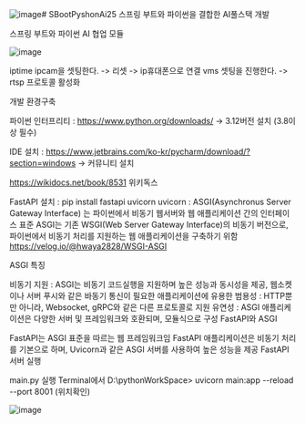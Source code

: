 ![image](https://github.com/user-attachments/assets/dfc7c8ad-1f40-47f8-872e-60acd98392ec)# SBootPyshonAi25
스프링 부트와 파이썬을 결합한 AI풀스택 개발

스프링 부트와 파이썬 AI 협업 모듈

![image](https://github.com/user-attachments/assets/f4358462-a7ac-43a7-879e-0bdab1c7f507)

iptime ipcam을 셋팅한다. -> 리셋 -> ip휴대폰으로 연결 
vms 셋팅을 진행한다. -> rtsp 프로토콜 활성화


개발 환경구축

파이썬 인터프리티 : https://www.python.org/downloads/ -> 3.12버전 설치 (3.8이상 필수)

IDE 설치 : https://www.jetbrains.com/ko-kr/pycharm/download/?section=windows -> 커뮤니티 설치

https://wikidocs.net/book/8531 위키독스

FastAPI 설치 : pip install fastapi uvicorn uvicorn : ASGI(Asynchronus Server Gateway Interface) 는 파이썬에서 비동기 웹서버와 웹 애플리케이션
간의 인터페이스 표준 ASGI는 기존 WSGI(Web Server Gateway Interface)의 비동기 버전으로, 파이썬에서 비동기 처리를 지원하는 웹 애플리케이션을
구축하기 위함 https://velog.io/@hwaya2828/WSGI-ASGI

ASGI 특징

비동기 지원 : ASGI는 비동기 코드실행을 지원하며 높은 성능과 동시성을 제공, 웹소켓이나 서버 푸시와 같은 바동기 통신이 필요한 애플리케이션에
유용한 범용성 : HTTP뿐만 아니라, Websocket, gRPC와 같은 다른 프로토콜로 지원 유연성 : ASGI 애플리케이션은 다양한 서버 및 프레임워크와 호환되며, 모듈식으로 구성 FastAPI와 ASGI

FastAPI는 ASGI 표준을 따르는 웹 프레임워크임 FastAPI 애플리케이션은 비동기 처리를 기본으로 하며, Uvicorn과 같은 ASGI 서버를 사용하여 높은 성능을 제공 FastAPI 서버 실행

main.py 실행 Terminal에서 D:\pythonWorkSpace> uvicorn main:app --reload --port 8001 (위치확인)

![image](https://github.com/user-attachments/assets/96d5de53-5eac-425a-b8f3-cc11344997b7)
